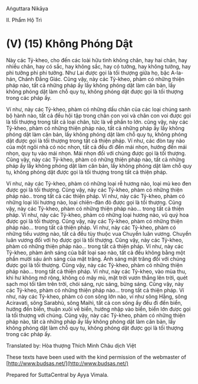  

Aṅguttara Nikāya

II. Phẩm Hộ Trì

# (V) (15) Không Phóng Dật

Này các Tỷ-kheo, cho đến các loài hữu tình không chân, hay hai chân, hay nhiều chân, hay có sắc, hay không sắc, hay có tưởng, hay không tưởng, hay phi tưởng phi phi tưởng. Như Lai được gọi là tối thượng giữa họ, bậc A-la-hán, Chánh Ðẳng Giác. Cũng vậy, này các Tỷ-kheo, phàm có những thiện pháp nào, tất cả những pháp ấy lấy không phóng dật làm căn bản, lấy không phóng dật làm chỗ quy tụ, không phóng dật được gọi là tối thượng trong các pháp ấy.

Ví như, này các Tỷ-kheo, phàm có những dấu chân của các loại chúng sanh bộ hành nào, tất cả đều hội tập trong chân con voi và chân con voi được gọi là tối thượng trong tất cả loại chân, tức là về phần to lớn. cũng vậy, này các Tỷ-kheo, phàm có những thiện pháp nào, tất cả những pháp ấy lấy không phóng dật làm căn bản, lấy không phóng dật làm chỗ quy tụ, không phóng dật được gọi là tối thượng trong tất cả thiện pháp. Ví như, các đòn tay nào của một ngôi nhà có nóc nhọn, tất cả đều đi đến mái nhọn, hướng đến mái nhọn, quy tụ vào mái nhọn. Mái nhọn đối với chúng được gọi là tối thượng. Cũng vậy, này các Tỷ-kheo, phàm có những thiện pháp nào, tất cả những pháp ấy lấy không phóng dật làm căn bản, lấy không phóng dật làm chỗ quy tụ, không phóng dật được gọi là tối thượng trong tất cả thiện pháp.

Ví như, này các Tỷ-kheo, phàm có những loại rễ hương nào, loại mủ keo đen được gọi là tối thượng. Cũng vậy, này các Tỷ-kheo, phàm có những thiện pháp nào.. trong tất cả các thiện pháp. Ví như, này các Tỷ-kheo, phàm có những loại lõi hương nào, loại chiên-đàn đỏ được gọi là tối thượng. Cũng vậy, này các Tỷ-kheo, phàm có những thiện pháp nào... trong tất cả thiện pháp. Ví như, này các Tỷ-kheo, phàm có những loại hương nào, vũ quý hoa được gọi là tối thượng. Cũng vậy, này các Tỷ-kheo, phàm có những thiện pháp nào... trong tất cả thiện pháp. Ví như, này các Tỷ-kheo, phàm có những tiểu vương nào, tất cả đều tùy thuộc vua Chuyển luân vương. Chuyển luân vương đối với họ được gọi là tối thượng. Cũng vậy, này các Tỷ-kheo, phàm có những thiện pháp nào... trong tất cả thiện pháp. Ví như, này các Tỷ-kheo, phàm ánh sáng của bất loại sao nào, tất cả đều không bằng một phần mười sáu ánh sáng của mặt trăng. Ánh sáng mặt trăng đối với chúng được gọi là tối thượng. Cũng vậy, này các Tỷ-kheo, phàm có những thiện pháp nào... trong tất cả thiện pháp. Ví như, này các Tỷ-kheo, vào mùa thu, khi hư không mở rộng, không có mây mù, mặt trời vươn thẳng lên trời, quét sạch mọi tối tăm trên trời, chói sáng, rực sáng, bừng sáng. Cũng vậy, này các Tỷ-kheo, phàm có những thiện pháp nào... trong tất cả thiện pháp. Ví như, này các Tỷ-kheo, phàm có con sông lớn nào, ví như sông Hằng, sông Aciravatì, sông Sarabhù, sông Maihì, tất cả con sông ấy đều đi đến biển, hướng đến biển, thuận xuôi về biển, hướng nhập vào biển, biển lớn được gọi là tối thượng với chúng. Cũng vậy, này các Tỷ-kheo, phàm có những thiện pháp nào, tất cà những pháp ấy lấy không phóng dật làm căn bản, lấy không phóng dật làm chỗ quy tụ, không phóng dật được gọi là tối thượng trong các pháp ấy.

Translated by: Hòa thượng Thích Minh Châu dịch Việt

These texts have been used with the kind permission of the webmaster of [http://www.budsas.net/](http://www.budsas.net/)

Prepared for SuttaCentral by Ayya Vimala.